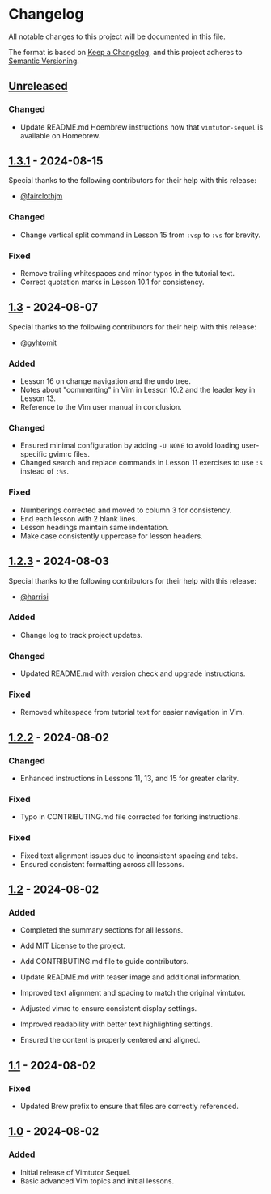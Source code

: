 # Changelog

All notable changes to this project will be documented in this file.

The format is based on [Keep a Changelog](https://keepachangelog.com/en/1.1.0/),
and this project adheres to [Semantic Versioning](https://semver.org/spec/v2.0.0.html).

## [Unreleased]

### Changed

- Update README.md Hoembrew instructions now that `vimtutor-sequel` is available on Homebrew.

## [1.3.1] - 2024-08-15

Special thanks to the following contributors for their help with this release:

- [@fairclothjm](https://github.com/fairclothjm)

### Changed

- Change vertical split command in Lesson 15 from `:vsp` to `:vs` for brevity.

### Fixed

- Remove trailing whitespaces and minor typos in the tutorial text.
- Correct quotation marks in Lesson 10.1 for consistency.

## [1.3] - 2024-08-07

Special thanks to the following contributors for their help with this release:

- [@gyhtomit](https://github.com/gyhtomit)

### Added

- Lesson 16 on change navigation and the undo tree.
- Notes about "commenting" in Vim in Lesson 10.2 and the leader key in Lesson 13.
- Reference to the Vim user manual in conclusion.

### Changed

- Ensured minimal configuration by adding `-U NONE` to avoid loading user-specific gvimrc files.
- Changed search and replace commands in Lesson 11 exercises to use `:s` instead of `:%s`.

### Fixed
- Numberings corrected and moved to column 3 for consistency.
- End each lesson with 2 blank lines.
- Lesson headings maintain same indentation.
- Make case consistently uppercase for lesson headers.

## [1.2.3] - 2024-08-03
Special thanks to the following contributors for their help with this release:

- [@harrisi](https://github.com/harrisi)

### Added

- Change log to track project updates.

### Changed

- Updated README.md with version check and upgrade instructions.

### Fixed

- Removed whitespace from tutorial text for easier navigation in Vim.

## [1.2.2] - 2024-08-02

### Changed

- Enhanced instructions in Lessons 11, 13, and 15 for greater clarity.

### Fixed

- Typo in CONTRIBUTING.md file corrected for forking instructions.


### Fixed

- Fixed text alignment issues due to inconsistent spacing and tabs.
- Ensured consistent formatting across all lessons.

## [1.2] - 2024-08-02

### Added

- Completed the summary sections for all lessons.
- Add MIT License to the project.
- Add CONTRIBUTING.md file to guide contributors.
- Update README.md with teaser image and additional information.


- Improved text alignment and spacing to match the original vimtutor.
- Adjusted vimrc to ensure consistent display settings.
- Improved readability with better text highlighting settings.
- Ensured the content is properly centered and aligned.

## [1.1] - 2024-08-02
### Fixed
- Updated Brew prefix to ensure that files are correctly referenced.

## [1.0] - 2024-08-02

### Added

- Initial release of Vimtutor Sequel.
- Basic advanced Vim topics and initial lessons.

[Unreleased]: https://github.com/micahkepe/vimtutor-sequel/compare/v1.3.1...HEAD
[1.3.1]: https://github.com/micahkepe/vimtutor-sequel/compare/v1.3...v1.3.1
[1.3]: https://github.com/micahkepe/vimtutor-sequel/compare/v1.2.3...v1.3
[1.2.3]: https://github.com/micahkepe/vimtutor-sequel/compare/v1.2.2...v1.2.3
[1.2.2]: https://github.com/micahkepe/vimtutor-sequel/compare/v1.2.1...v1.2.2
[1.2.1]: https://github.com/micahkepe/vimtutor-sequel/compare/v1.2...v1.2.1
[1.2]: https://github.com/micahkepe/vimtutor-sequel/compare/v1.1...v1.2
[1.1]: https://github.com/micahkepe/vimtutor-sequel/compare/v1.0...v1.1
[1.0]: https://github.com/micahkepe/vimtutor-sequel/releases/tag/v1.0
